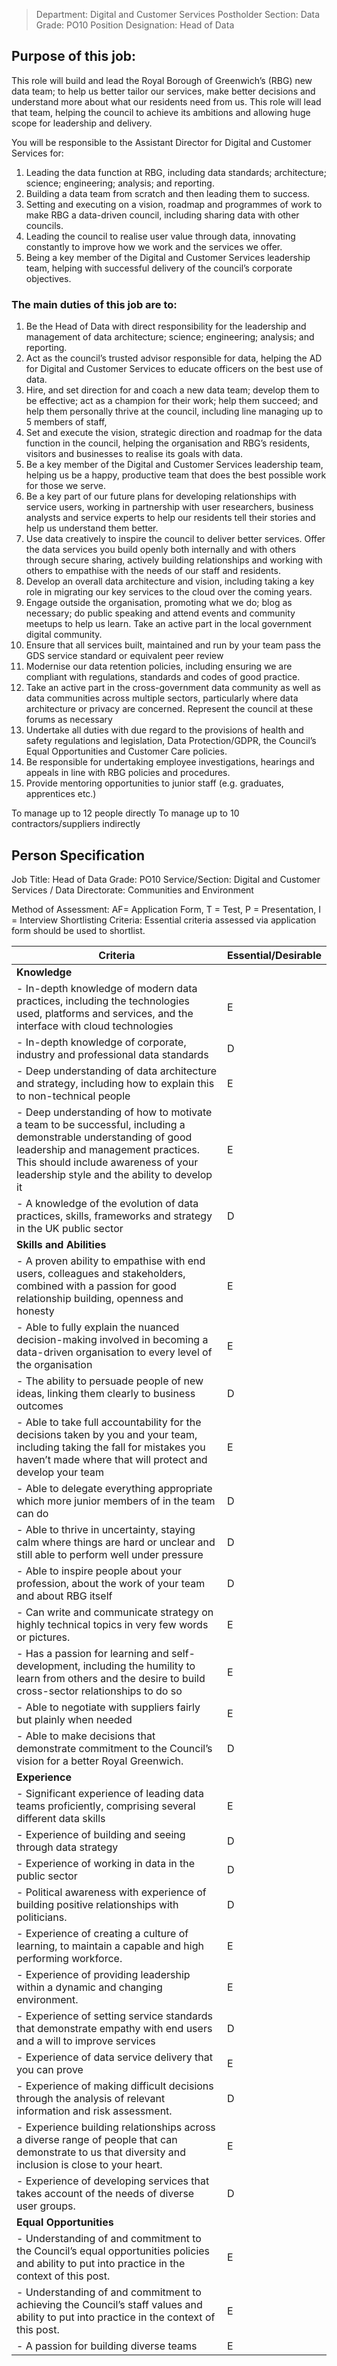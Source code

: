 

>Department: Digital and Customer Services
>Postholder Section: Data
>Grade: PO10
>Position Designation: Head of Data

## Purpose of this job:
This role will build and lead the Royal Borough of Greenwich’s (RBG) new data team; to help us better tailor our services, make better decisions and understand more about what our residents need from us. This role will lead that team, helping the council to achieve its ambitions and allowing huge scope for leadership and delivery.

You will be responsible to the Assistant Director for Digital and Customer Services for:
1.  Leading the data function at RBG, including data standards; architecture; science; engineering; analysis; and reporting.
2.  Building a data team from scratch and then leading them to success.
3.  Setting and executing on a vision, roadmap and programmes of work to make RBG a data-driven council, including sharing data with other councils.
4.  Leading the council to realise user value through data, innovating constantly to improve how we work and the services we offer.
5.  Being a key member of the Digital and Customer Services leadership team, helping with successful delivery of the council’s corporate objectives.

### The main duties of this job are to:
1.  Be the Head of Data with direct responsibility for the leadership and management of data architecture; science; engineering; analysis; and reporting.
2.  Act as the council’s trusted advisor responsible for data, helping the AD for Digital and Customer Services to educate officers on the best use of data.
3.  Hire, and set direction for and coach a new data team; develop them to be effective; act as a champion for their work; help them succeed; and help them personally thrive at the council, including line managing up to 5 members of staff,
4.  Set and execute the vision, strategic direction and roadmap for the data function in the council, helping the organisation and RBG’s residents, visitors and businesses to realise its goals with data.
5.  Be a key member of the Digital and Customer Services leadership team, helping us be a happy, productive team that does the best possible work for those we serve.
6.  Be a key part of our future plans for developing relationships with service users, working in partnership with user researchers, business analysts and service experts to help our residents tell their stories and help us understand them better.
7.  Use data creatively to inspire the council to deliver better services. Offer the data services you build openly both internally and with others through secure sharing, actively building relationships and working with others to empathise with the needs of our staff and residents.
8.  Develop an overall data architecture and vision, including taking a key role in migrating our key services to the cloud over the coming years.
9.  Engage outside the organisation, promoting what we do; blog as necessary; do public speaking and attend events and community meetups to help us learn. Take an active part in the local government digital community.
10.  Ensure that all services built, maintained and run by your team pass the GDS service standard or equivalent peer review
11.  Modernise our data retention policies, including ensuring we are compliant with regulations, standards and codes of good practice.
12.  Take an active part in the cross-government data community as well as data communities across multiple sectors, particularly where data architecture or privacy are concerned. Represent the council at these forums as necessary
13.  Undertake all duties with due regard to the provisions of health and safety regulations and legislation, Data Protection/GDPR, the Council’s Equal Opportunities and Customer Care policies.
14.  Be responsible for undertaking employee investigations, hearings and appeals in line with RBG policies and procedures.
15.  Provide mentoring opportunities to junior staff (e.g. graduates, apprentices etc.)

To manage up to 12 people directly
To manage up to 10 contractors/suppliers indirectly

## Person Specification
Job Title: Head of Data
Grade: PO10
Service/Section: Digital and Customer Services / Data
Directorate: Communities and Environment

Method of Assessment: AF= Application Form, T = Test, P = Presentation, I = Interview
Shortlisting Criteria: Essential criteria assessed via application form should be used to shortlist.

| Criteria | Essential/Desirable |  
| ----------- | ----------- |  
| **Knowledge**  
| -   In-depth knowledge of modern data practices, including the technologies used, platforms and services, and the interface with cloud technologies | E|
| -   In-depth knowledge of corporate, industry and professional data standards | D |
| -   Deep understanding of data architecture and strategy, including how to explain this to non-technical people | E |
| -   Deep understanding of how to motivate a team to be successful, including a demonstrable understanding of good leadership and management practices. This should include awareness of your leadership style and the ability to develop it | E |
| -   A knowledge of the evolution of data practices, skills, frameworks and strategy in the UK public sector | D |
| **Skills and Abilities** 
| -   A proven ability to empathise with end users, colleagues and stakeholders, combined with a passion for good relationship building, openness and honesty | E |
| - Able to fully explain the nuanced decision-making involved in becoming a data-driven organisation to every level of the organisation | E |
| - The ability to persuade people of new ideas, linking them clearly to business outcomes| D |
| -   Able to take full accountability for the decisions taken by you and your team, including taking the fall for mistakes you haven’t made where that will protect and develop your team | E |
| -   Able to delegate everything appropriate which more junior members of in the team can do | D |
| -   Able to thrive in uncertainty, staying calm where things are hard or unclear and still able to perform well under pressure | D |
| -   Able to inspire people about your profession, about the work of your team and about RBG itself | D |
| -   Can write and communicate strategy on highly technical topics in very few words or pictures. | E |
| -   Has a passion for learning and self-development, including the humility to learn from others and the desire to build cross-sector relationships to do so | E |
| -   Able to negotiate with suppliers fairly but plainly when needed| E |
| -   Able to make decisions that demonstrate commitment to the Council’s vision for a better Royal Greenwich.| D |
| **Experience** 
| -   Significant experience of leading data teams proficiently, comprising several different data skills | E |
| -   Experience of building and seeing through data strategy | D |
| -   Experience of working in data in the public sector | D |
| -   Political awareness with experience of building positive relationships with politicians. | D |
| -   Experience of creating a culture of learning, to maintain a capable and high performing workforce. | E |
| -   Experience of providing leadership within a dynamic and changing environment. | E |
| -   Experience of setting service standards that demonstrate empathy with end users and a will to improve services | D |
| -   Experience of data service delivery that you can prove | E |
| -   Experience of making difficult decisions through the analysis of relevant information and risk assessment. | D |
| -   Experience building relationships across a diverse range of people that can demonstrate to us that diversity and inclusion is close to your heart. | E |
| -   Experience of developing services that takes account of the needs of diverse user groups. | D |
| **Equal Opportunities** 
| - Understanding of and commitment to the Council’s equal opportunities policies and ability to put into practice in the context of this post. | E |
| - Understanding of and commitment to achieving the Council’s staff values and ability to put into practice in the context of this post.| E |
| - A passion for building diverse teams| E |

